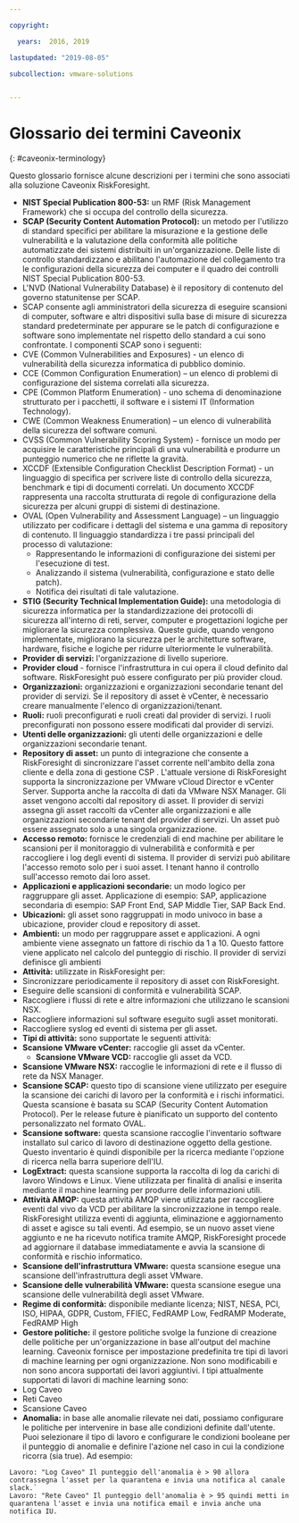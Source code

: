 ```yaml
---

copyright:

  years:  2016, 2019

lastupdated: "2019-08-05"

subcollection: vmware-solutions


---
```


# Glossario dei termini Caveonix
{: #caveonix-terminology}

Questo glossario fornisce alcune descrizioni per i termini che sono associati alla soluzione Caveonix RiskForesight.

-	**NIST Special Publication 800-53:** un RMF (Risk Management Framework) che si occupa del controllo della sicurezza.
-	**SCAP (Security Content Automation Protocol):** un metodo per l'utilizzo di standard specifici per abilitare la misurazione e la gestione delle vulnerabilità e la valutazione della conformità alle politiche automatizzate dei sistemi distribuiti in un'organizzazione. Delle liste di controllo standardizzano e abilitano l'automazione del collegamento tra le configurazioni della sicurezza dei computer e il quadro dei controlli NIST Special Publication 800-53.
  - L'NVD (National Vulnerability Database) è il repository di contenuto del governo statunitense per SCAP.
  -	SCAP consente agli amministratori della sicurezza di eseguire scansioni di computer, software e altri dispositivi sulla base di misure di sicurezza standard predeterminate per appurare se le patch di configurazione e software sono implementate nel rispetto dello standard a cui sono confrontate.
  I componenti SCAP sono i seguenti:
  -	CVE (Common Vulnerabilities and Exposures) - un elenco di vulnerabilità della sicurezza informatica di pubblico dominio.
  -	CCE (Common Configuration Enumeration) – un elenco di problemi di configurazione del sistema correlati alla sicurezza.
  -	CPE (Common Platform Enumeration) - uno schema di denominazione strutturato per i pacchetti, il software e i sistemi IT (Information Technology).
  -	CWE (Common Weakness Enumeration) – un elenco di vulnerabilità della sicurezza del software comuni.
  -	CVSS (Common Vulnerability Scoring System) - fornisce un modo per acquisire le caratteristiche principali di una vulnerabilità e produrre un punteggio numerico che ne riflette la gravità.
  -	XCCDF (Extensible Configuration Checklist Description Format) - un linguaggio di specifica per scrivere liste di controllo della sicurezza, benchmark e tipi di documenti correlati. Un documento XCCDF rappresenta una raccolta strutturata di regole di configurazione della sicurezza per alcuni gruppi di sistemi di destinazione.
  -	OVAL (Open Vulnerability and Assessment Language) – un linguaggio utilizzato per codificare i dettagli del sistema e una gamma di repository di contenuto. Il linguaggio standardizza i tre passi principali del processo di valutazione:
      - Rappresentando le informazioni di configurazione dei sistemi per l'esecuzione di test.
      -	Analizzando il sistema (vulnerabilità, configurazione e stato delle patch).
      -	Notifica dei risultati di tale valutazione.
-	**STIG (Security Technical Implementation Guide):** una metodologia di sicurezza informatica per la standardizzazione dei protocolli di sicurezza all'interno di reti, server, computer e progettazioni logiche per migliorare la sicurezza complessiva. Queste guide, quando vengono implementate, migliorano la sicurezza per le architetture software, hardware, fisiche e logiche per ridurre ulteriormente le vulnerabilità.
-	**Provider di servizi:** l'organizzazione di livello superiore.
-	**Provider cloud** - fornisce l'infrastruttura in cui opera il cloud definito dal software. RiskForesight può essere configurato per più provider cloud.
-	**Organizzazioni:** organizzazioni e organizzazioni secondarie tenant del provider di servizi. Se il repository di asset è vCenter, è necessario creare manualmente l'elenco di organizzazioni/tenant.
-	**Ruoli:** ruoli preconfigurati e ruoli creati dal provider di servizi. I ruoli preconfigurati non possono essere modificati dal provider di servizi.
-	**Utenti delle organizzazioni:** gli utenti delle organizzazioni e delle organizzazioni secondarie tenant.
-	**Repository di asset:** un punto di integrazione che consente a RiskForesight di sincronizzare l'asset corrente nell'ambito della zona cliente e della zona di gestione CSP . L'attuale versione di RiskForesight supporta la sincronizzazione per VMware vCloud Director e vCenter Server. Supporta anche la raccolta di dati da VMware NSX Manager. Gli asset vengono accolti dal repository di asset. Il provider di servizi assegna gli asset raccolti da vCenter alle organizzazioni e alle organizzazioni secondarie tenant del provider di servizi. Un asset può essere assegnato solo a una singola organizzazione.
-	**Accesso remoto:** fornisce le credenziali di end machine per abilitare le scansioni per il monitoraggio di vulnerabilità e conformità e per raccogliere i log degli eventi di sistema. Il provider di servizi può abilitare l'accesso remoto solo per i suoi asset. I tenant hanno il controllo sull'accesso remoto dai loro asset.
-	**Applicazioni e applicazioni secondarie:** un modo logico per raggruppare gli asset. Applicazione di esempio: SAP, applicazione secondaria di esempio: SAP Front End, SAP Middle Tier, SAP Back End.
-	**Ubicazioni:** gli asset sono raggruppati in modo univoco in base a ubicazione, provider cloud e repository di asset.
-	**Ambienti:** un modo per raggruppare asset e applicazioni. A ogni ambiente viene assegnato un fattore di rischio da 1 a 10. Questo fattore viene applicato nel calcolo del punteggio di rischio. Il provider di servizi definisce gli ambienti
-	**Attività:** utilizzate in RiskForesight per:
  -	Sincronizzare periodicamente il repository di asset con RiskForesight.
  -	Eseguire delle scansioni di conformità e vulnerabilità SCAP.
  -	Raccogliere i flussi di rete e altre informazioni che utilizzano le scansioni NSX.
  -	Raccogliere informazioni sul software eseguito sugli asset monitorati.
  -	Raccogliere syslog ed eventi di sistema per gli asset.
-	**Tipi di attività:** sono supportate le seguenti attività:
  -	**Scansione VMware vCenter:** raccoglie gli asset da vCenter.
	- **Scansione VMware VCD:** raccoglie gli asset da VCD.
  -	**Scansione VMware NSX:** raccoglie le informazioni di rete e il flusso di rete da NSX Manager.
  - **Scansione SCAP:** questo tipo di scansione viene utilizzato per eseguire la scansione dei carichi di lavoro per la conformità e i rischi informatici. Questa scansione è basata su SCAP (Security Content Automation Protocol). Per le release future è pianificato un supporto del contento personalizzato nel formato OVAL.
  - **Scansione software:** questa scansione raccoglie l'inventario software installato sul carico di lavoro di destinazione oggetto della gestione. Questo inventario è quindi disponibile per la ricerca mediante l'opzione di ricerca nella barra superiore dell'IU.
  - **LogExtract:** questa scansione supporta la raccolta di log da carichi di lavoro Windows e Linux. Viene utilizzata per finalità di analisi e inserita mediante il machine learning per produrre delle informazioni utili.
  - **Attività AMQP:** questa attività AMQP viene utilizzata per raccogliere eventi dal vivo da VCD per abilitare la sincronizzazione in tempo reale. RiskForesight utilizza eventi di aggiunta, eliminazione e aggiornamento di asset e agisce su tali eventi. Ad esempio, se un nuovo asset viene aggiunto e ne ha ricevuto notifica tramite AMQP, RiskForesight procede ad aggiornare il database immediatamente e avvia la scansione di conformità e rischio informatico.
  - **Scansione dell'infrastruttura VMware:** questa scansione esegue una scansione dell'infrastruttura degli asset VMware.
  -	**Scansione delle vulnerabilità VMware:** questa scansione esegue una scansione delle vulnerabilità degli asset VMware.
-	**Regime di conformità:** disponibile mediante licenza; NIST, NESA, PCI, ISO, HIPAA, GDPR, Custom, FFIEC, FedRAMP Low, FedRAMP Moderate, FedRAMP High
-	**Gestore politiche:** il gestore politiche svolge la funzione di creazione delle politiche per un'organizzazione in base all'output del machine learning. Caveonix fornisce per impostazione predefinita tre tipi di lavori di machine learning per ogni organizzazione. Non sono modificabili e non sono ancora supportati dei lavori aggiuntivi. I tipi attualmente supportati di lavori di machine learning sono:
  -	Log Caveo
  -	Reti Caveo
  -	Scansione Caveo
-	**Anomalia:** in base alle anomalie rilevate nei dati, possiamo configurare le politiche per intervenire in base alle condizioni definite dall'utente. Puoi selezionare il tipo di lavoro e configurare le condizioni booleane per il punteggio di anomalie e definire l'azione nel caso in cui la condizione ricorra (sia true). Ad esempio:
```
Lavoro: "Log Caveo" Il punteggio dell'anomalia è > 90 allora contrassegna l'asset per la quarantena e invia una notifica al canale slack.`
Lavoro: "Rete Caveo" Il punteggio dell'anomalia è > 95 quindi metti in quarantena l'asset e invia una notifica email e invia anche una notifica IU.
```
